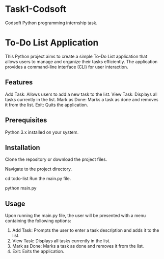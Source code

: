 # Task1-Codsoft
Codsoft Python programming internship task.

# To-Do List Application
This Python project aims to create a simple To-Do List application that allows users to manage and organize their tasks efficiently. The application provides a command-line interface (CLI) for user interaction.

## Features
Add Task: Allows users to add a new task to the list.
View Task: Displays all tasks currently in the list.
Mark as Done: Marks a task as done and removes it from the list.
Exit: Quits the application.

## Prerequisites
Python 3.x installed on your system.

## Installation
Clone the repository or download the project files.

Navigate to the project directory.

cd todo-list
Run the main.py file.

python main.py

## Usage
Upon running the main.py file, the user will be presented with a menu containing the following options:

1. Add Task: Prompts the user to enter a task description and adds it to the list.
2. View Task: Displays all tasks currently in the list.
3. Mark as Done: Marks a task as done and removes it from the list.
4. Exit: Exits the application.
